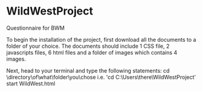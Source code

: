 # WildWestProject
Questionnaire for BWM 

To begin the installation of the project, first download all the documents to a folder of your choice. 
The documents should include 1 CSS file, 2 javascripts files, 6 html files and a folder of images which contains 4 images. 

Next, head to your terminal and type the following statements:
cd \directory\of\what\folder\you\chose i.e. 'cd C:\Users\there\WildWestProject'
start WildWest.html

